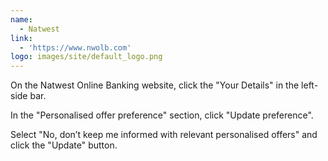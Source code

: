 ```yaml
---
name:
  - Natwest
link:
  - 'https://www.nwolb.com'
logo: images/site/default_logo.png
---
```

On the Natwest Online Banking website, click the "Your Details" in the left-side bar.

In the "Personalised offer preference" section, click "Update preference".

Select "No, don’t keep me informed with relevant personalised offers" and click the "Update" button.
